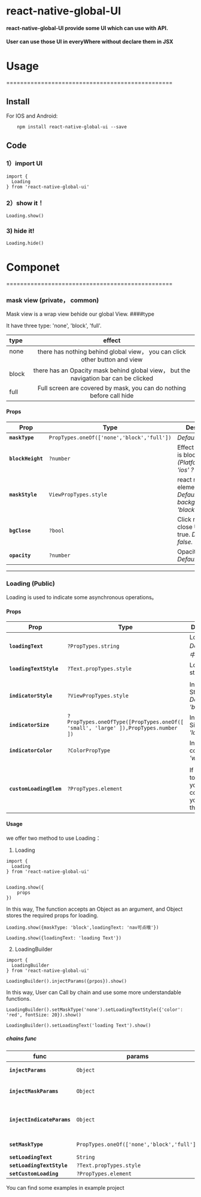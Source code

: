 # react-native-global-UI

#### react-native-global-UI provide some UI which can use with API.
#### User can use those UI in everyWhere without declare them in JSX


# Usage
================================================

## Install

For IOS and Android:

```
    npm install react-native-global-ui --save
```

## Code

### 1）import UI

```
import {
  Loading
} from 'react-native-global-ui'
```

### 2）show it！

```
Loading.show()
```

### 3) hide it!

```
Loading.hide()
```

# Componet
================================================

### mask view (private， common)

Mask view is a wrap view behide our global View. 
####type

It have three type: 'none', 'block', 'full'.

| type      | effect  |
| :-------- | :--: |
| none   |  there has nothing behind global view， you can click other button and view |
| block   | there has an Opacity mask behind global view， but the navigation bar can be clicked    |
| full   |  Full screen are covered by mask, you can do nothing before call hide   |

#### Props

| Prop | Type | Description |
|---|---|---|
|**`maskType`**|`PropTypes.oneOf(['none','block','full'])`| _Default full._|
|**`blockHeight`**|`?number`|Effect when type is block. _Default (Platform.OS === 'ios' ? 44 : 56)._|
|**`maskStyle`**|`ViewPropTypes.style`|react native element style.  _Default { backgroundColor: 'black'}._|
|**`bgClose`**|`?bool`|Click mask to close UI when true. _Default false._|
|**`opacity`**|`?number`|Opacity of mask _Default 0.3._|

*****************************************

### Loading (Public) 

Loading is used to indicate some asynchronous operations。

#### Props

| Prop | Type | Description |
|---|---|---|
|**`loadingText`**|`?PropTypes.string`|Loading text. _Default 加载中._|
|**`loadingTextStyle`**|`?Text.propTypes.style`|Loading text style|
||||
|**`indicatorStyle`**|`?ViewPropTypes.style`|Indicator Style.  _Default { : 'black'}._|
|**`indicatorSize`**|`?PropTypes.oneOfType([PropTypes.oneOf([ 'small', 'large' ]),PropTypes.number ])`|Indicator Size. _Default 'large'._|
|**`indicatorColor`**|`?ColorPropType`|Indicator color  _Default 'white'._|
||||
|**`customLoadingElem`**|`?PropTypes.element`|If you need to customize your own components, you can use this props|

#### Usage

we offer two method to use Loading：

1. Loading 

```
import {
  Loading
} from 'react-native-global-ui'


Loading.show({
    props
})
```
In this way, The function accepts an Object as an argument, and Object stores the required props for loading.
```
Loading.show({maskType: 'block',loadingText: 'nav可点哦'})

Loading.show({loadingText: 'loading Text'})
```
2. LoadingBuilder

```
import {
  LoadingBuilder
} from 'react-native-global-ui'

LoadingBuilder().injectParams({prpos}).show()
```

In this way, User can Call by chain and use some more understandable functions.
```
LoadingBuilder().setMaskType('none').setLoadingTextStyle({'color': 'red', fontSize: 20}).show()

LoadingBuilder().setLoadingText('loading Text').show()
```
##### chains func

| func | params | Description |
|---|---|---|
|**`injectParams`**|`Object`|Accept all props .|
|**`injectMaskParams`**|`Object`|Accpet mask props see above.|
|**`injectIndicateParams`**|`Object`|Accpet indicate props see above.|
|**`setMaskType`**|`PropTypes.oneOf(['none','block','full'])`|set mask type|
|**`setLoadingText`**|`String`||
|**`setLoadingTextStyle`**|`?Text.propTypes.style`||
|**`setCustomLoading`**|`?PropTypes.element`||


You can find some examples in example project 
